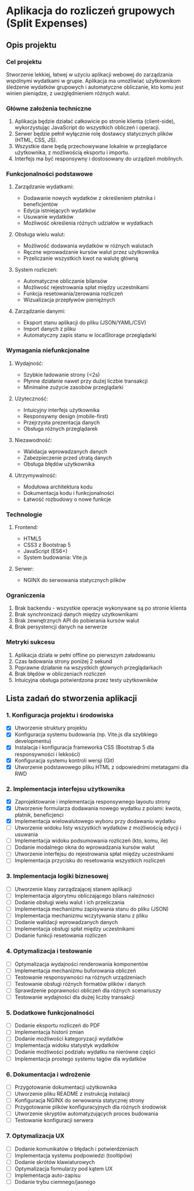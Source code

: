 # Aplikacja do rozliczeń grupowych (Split Expenses)

## Opis projektu

### Cel projektu

Stworzenie lekkiej, łatwej w użyciu aplikacji webowej do zarządzania wspólnymi wydatkami w grupie. Aplikacja ma umożliwiać użytkownikom śledzenie wydatków grupowych i automatyczne obliczanie, kto komu jest winien pieniądze, z uwzględnieniem różnych walut.

### Główne założenia techniczne

1. Aplikacja będzie działać całkowicie po stronie klienta (client-side), wykorzystując JavaScript do wszystkich obliczeń i operacji.
2. Serwer będzie pełnił wyłącznie rolę dostawcy statycznych plików (HTML, CSS, JS).
3. Wszystkie dane będą przechowywane lokalnie w przeglądarce użytkownika, z możliwością eksportu i importu.
4. Interfejs ma być responsywny i dostosowany do urządzeń mobilnych.

### Funkcjonalności podstawowe

1. Zarządzanie wydatkami:
   - Dodawanie nowych wydatków z określeniem płatnika i beneficjentów
   - Edycja istniejących wydatków
   - Usuwanie wydatków
   - Możliwość określenia różnych udziałów w wydatkach

2. Obsługa wielu walut:
   - Możliwość dodawania wydatków w różnych walutach
   - Ręczne wprowadzanie kursów walut przez użytkownika
   - Przeliczanie wszystkich kwot na walutę główną

3. System rozliczeń:
   - Automatyczne obliczanie bilansów
   - Możliwość rejestrowania spłat między uczestnikami
   - Funkcja resetowania/zerowania rozliczeń
   - Wizualizacja przepływów pieniężnych

4. Zarządzanie danymi:
   - Eksport stanu aplikacji do pliku (JSON/YAML/CSV)
   - Import danych z pliku
   - Automatyczny zapis stanu w localStorage przeglądarki

### Wymagania niefunkcjonalne

1. Wydajność:
   - Szybkie ładowanie strony (<2s)
   - Płynne działanie nawet przy dużej liczbie transakcji
   - Minimalne zużycie zasobów przeglądarki

2. Użyteczność:
   - Intuicyjny interfejs użytkownika
   - Responsywny design (mobile-first)
   - Przejrzysta prezentacja danych
   - Obsługa różnych przeglądarek

3. Niezawodność:
   - Walidacja wprowadzanych danych
   - Zabezpieczenie przed utratą danych
   - Obsługa błędów użytkownika

4. Utrzymywalność:
   - Modułowa architektura kodu
   - Dokumentacja kodu i funkcjonalności
   - Łatwość rozbudowy o nowe funkcje

### Technologie

1. Frontend:
   - HTML5
   - CSS3 z Bootstrap 5
   - JavaScript (ES6+)
   - System budowania: Vite.js

2. Serwer:
   - NGINX do serwowania statycznych plików

### Ograniczenia

1. Brak backendu - wszystkie operacje wykonywane są po stronie klienta
2. Brak synchronizacji danych między użytkownikami
3. Brak zewnętrznych API do pobierania kursów walut
4. Brak persystencji danych na serwerze

### Metryki sukcesu

1. Aplikacja działa w pełni offline po pierwszym załadowaniu
2. Czas ładowania strony poniżej 2 sekund
3. Poprawne działanie na wszystkich głównych przeglądarkach
4. Brak błędów w obliczeniach rozliczeń
5. Intuicyjna obsługa potwierdzona przez testy użytkowników

## Lista zadań do stworzenia aplikacji

### 1. Konfiguracja projektu i środowiska

- [x] Utworzenie struktury projektu
- [x] Konfiguracja systemu budowania (np. Vite.js dla szybkiego developmentu)
- [x] Instalacja i konfiguracja frameworka CSS (Bootstrap 5 dla responsywności i lekkości)
- [x] Konfiguracja systemu kontroli wersji (Git)
- [x] Utworzenie podstawowego pliku HTML z odpowiednimi metatagami dla RWD

### 2. Implementacja interfejsu użytkownika

- [x] Zaprojektowanie i implementacja responsywnego layoutu strony
- [x] Utworzenie formularza dodawania nowego wydatku z polami: kwota, płatnik, beneficjenci
- [x] Implementacja wielowalutowego wyboru przy dodawaniu wydatku
- [ ] Utworzenie widoku listy wszystkich wydatków z możliwością edycji i usuwania
- [ ] Implementacja widoku podsumowania rozliczeń (kto, komu, ile)
- [ ] Dodanie modalnego okna do wprowadzania kursów walut
- [ ] Utworzenie interfejsu do rejestrowania spłat między uczestnikami
- [ ] Implementacja przycisku do resetowania wszystkich rozliczeń

### 3. Implementacja logiki biznesowej

- [ ] Utworzenie klasy zarządzającej stanem aplikacji
- [ ] Implementacja algorytmu obliczającego bilans należności
- [ ] Dodanie obsługi wielu walut i ich przeliczania
- [ ] Implementacja mechanizmu zapisywania stanu do pliku (JSON)
- [ ] Implementacja mechanizmu wczytywania stanu z pliku
- [ ] Dodanie walidacji wprowadzanych danych
- [ ] Implementacja obsługi spłat między uczestnikami
- [ ] Dodanie funkcji resetowania rozliczeń

### 4. Optymalizacja i testowanie

- [ ] Optymalizacja wydajności renderowania komponentów
- [ ] Implementacja mechanizmu buforowania obliczeń
- [ ] Testowanie responsywności na różnych urządzeniach
- [ ] Testowanie obsługi różnych formatów plików i danych
- [ ] Sprawdzenie poprawności obliczeń dla różnych scenariuszy
- [ ] Testowanie wydajności dla dużej liczby transakcji

### 5. Dodatkowe funkcjonalności

- [ ] Dodanie eksportu rozliczeń do PDF
- [ ] Implementacja historii zmian
- [ ] Dodanie możliwości kategoryzacji wydatków
- [ ] Implementacja widoku statystyk wydatków
- [ ] Dodanie możliwości podziału wydatku na nierówne części
- [ ] Implementacja prostego systemu tagów dla wydatków

### 6. Dokumentacja i wdrożenie

- [ ] Przygotowanie dokumentacji użytkownika
- [ ] Utworzenie pliku README z instrukcją instalacji
- [ ] Konfiguracja NGINX do serwowania statycznej strony
- [ ] Przygotowanie plików konfiguracyjnych dla różnych środowisk
- [ ] Utworzenie skryptów automatyzujących proces budowania
- [ ] Testowanie konfiguracji serwera

### 7. Optymalizacja UX

- [ ] Dodanie komunikatów o błędach i potwierdzeniach
- [ ] Implementacja systemu podpowiedzi (tooltipów)
- [ ] Dodanie skrótów klawiaturowych
- [ ] Optymalizacja formularzy pod kątem UX
- [ ] Implementacja auto-zapisu
- [ ] Dodanie trybu ciemnego/jasnego
